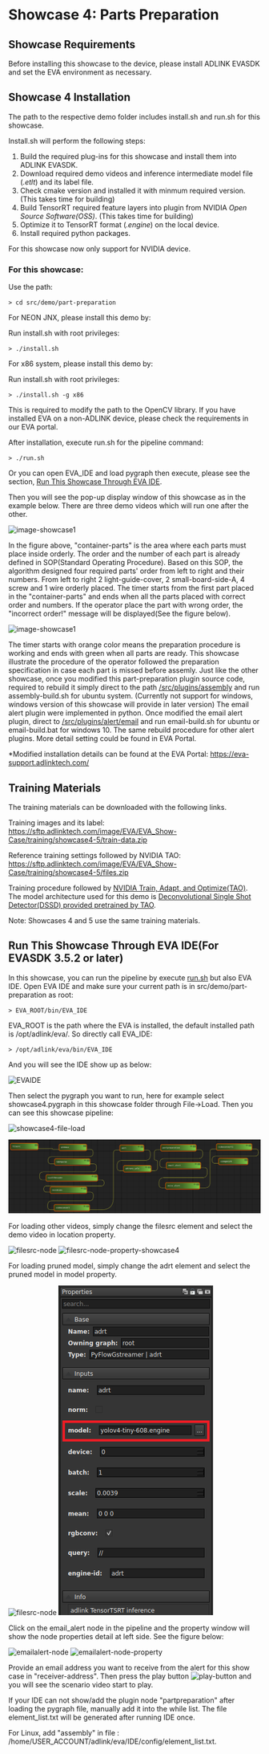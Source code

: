 # Showcase 4: Parts Preparation

## Showcase Requirements

Before installing this showcase to the device, please install ADLINK EVASDK and set the EVA environment as necessary.

## Showcase 4 Installation

The path to the respective demo folder includes install.sh and run.sh for this showcase.

Install.sh will perform the following steps:

1. Build the required plug-ins for this showcase and install them into ADLINK EVASDK.
2. Download required demo videos and inference intermediate model file (*.etlt*) and its label file.
3. Check cmake version and installed it with minmum required version. (This takes time for building)
4. Build TensorRT required feature layers into plugin from NVIDIA *Open Source Software(OSS)*. (This takes time for building)
5. Optimize it to TensorRT format (*.engine*) on the local device.
6. Install required python packages.

For this showcase now only support for NVIDIA device.

### For this showcase: 

Use the path:

```
> cd src/demo/part-preparation
```

<!---

For Windows, (under construct)

```
> cd src\demo\part-preparation\windows
```

--->

For NEON JNX, please install this demo by:

Run install.sh with root privileges:

```
> ./install.sh
```

For x86 system, please install this demo by:

Run install.sh with root privileges:

```
> ./install.sh -g x86
```

<!---

For Windows: (under construct)

```
> install-win.bat
```

--->

This is required to modify the path to the OpenCV library. If you have installed EVA on a non-ADLINK device, please check the requirements in our EVA portal.

<!---

For Windows: (under construct)

```
> install-win.bat yolov3
```

--->

<a id="runsh"></a>

After installation, execute run.sh for the pipeline command:

```
> ./run.sh
```


<!---

For Windows: (under construct)

```
> run-win.bat
```

--->

Or you can open EVA_IDE and load pygraph then execute, please see the section, [Run This Showcase Through EVA IDE](#Run-This-Showcase-Through-EVA-IDE).

Then you will see the pop-up display window of this showcase as in the example below. There are three demo videos which will run one after the other.

![image-showcase1](../../../figures/image-showcase4-correct.png)

In the figure above, "container-parts" is the area where each parts must place inside orderly. The order and the number of each part is already defined in SOP(Standard Operating Procedure). Based on this SOP, the algorithm designed four required parts' order from left to right and their numbers. From left to right 2 light-guide-cover, 2 small-board-side-A, 4 screw and 1 wire orderly placed. The timer starts from the first part placed in the "container-parts" and ends when all the parts placed with correct order and numbers. If the operator place the part with wrong order, the "incorrect order!" message will be displayed(See the figure below).

![image-showcase1](../../../figures/image-showcase4-incorrect.png)

The timer starts with orange color means the preparation procedure is working and ends with green when all parts are ready. This showcase illustrate the procedure of the operator followed the preparation specification in case each part is missed before assemly. Just like the other showcase, once you modified this part-preparation plugin source code, required to rebuild it simply direct to the path [/src/plugins/assembly](/src/plugins/assembly) and run assembly-build.sh for ubuntu system. (Currently not support for windows, windows version of this showcase will provide in later version) The email alert plugin were implemented in python. Once modified the email alert plugin, direct to [/src/plugins/alert/email](/src/plugins/alert/email) and run email-build.sh for ubuntu or email-build.bat for windows 10. The same rebuild procedure for other alert plugins. More detail setting could be found in EVA Portal.

*Modified installation details can be found at the EVA Portal: https://eva-support.adlinktech.com/

## Training Materials

The training materials can be downloaded with the following links.

Training images and its label: https://sftp.adlinktech.com/image/EVA/EVA_Show-Case/training/showcase4-5/train-data.zip 

Reference training settings followed by NVIDIA TAO:  https://sftp.adlinktech.com/image/EVA/EVA_Show-Case/training/showcase4-5/files.zip 

Training procedure followed by [NVIDIA Train, Adapt, and Optimize(TAO)](https://developer.nvidia.com/tao-toolkit). The model architecture used for this demo is [Deconvolutional Single Shot Detector(DSSD) provided pretrained by TAO](https://docs.nvidia.com/tao/tao-toolkit/text/object_detection/dssd.html). 

Note: Showcases 4 and 5 use the same training materials.



<a id="Run-This-Showcase-Through-EVA-IDE"></a>

## Run This Showcase Through EVA IDE(For EVASDK 3.5.2 or later)

In this showcase, you can run the pipeline by execute <a href="#runsh">run.sh</a> but also EVA IDE. Open EVA IDE and make sure your current path is in src/demo/part-preparation as root:

```
> EVA_ROOT/bin/EVA_IDE
```

EVA_ROOT is the path where the EVA is installed, the default installed path is /opt/adlink/eva/. So directly call EVA_IDE:

```
> /opt/adlink/eva/bin/EVA_IDE
```

And you will see the IDE show up as below:

![EVAIDE](../../../figures/EVAIDE.png)

Then select the pygraph you want to run, here for example select showcase4.pygraph in this showcase folder through File->Load. Then you can see this showcase pipeline:

![showcase4-file-load](../../../figures/showcase4-file-load.png)

![showcase4-pipeline](../../../figures/showcase4-pipeline.png)

For loading other videos, simply change the filesrc element and select the demo video in location property.

![filesrc-node](../../../figures/filesrc-node.png) ![filesrc-node-property-showcase4](../../../figures/filesrc-node-property-showcase4.png)

For loading pruned model, simply change the adrt element and select the pruned model in model property.

![filesrc-node](../../../figures/adrt-node.png) ![filesrc-node-property-showcase4](../../../figures/adrt-node-property-showcase4.png)

Click on the email_alert node in the pipeline and the property window will show the node properties detail at left side. See the figure below:

![emailalert-node](../../../figures/emailalert-node.png) ![emailalert-node-property](../../../figures/emailalert-node-property-showcase1.png)

Provide an email address you want to receive from the alert for this show case in "receiver-address". Then press the play button ![play-button](../../../figures/play-button.png) and you will see the scenario video start to play.

If your IDE can not show/add the plugin node "partpreparation" after loading the pygraph file, manually add it into the while list. The file element_list.txt will be generated after running IDE once. 

For Linux, add "assembly" in file : /home/USER_ACCOUNT/adlink/eva/IDE/config/element_list.txt. 

<!---

<a id="note1"></a>

For Windows 10, add "partpreparation" in file : C:\ADLINK\eva\IDE\config\element_list.txt

--->
